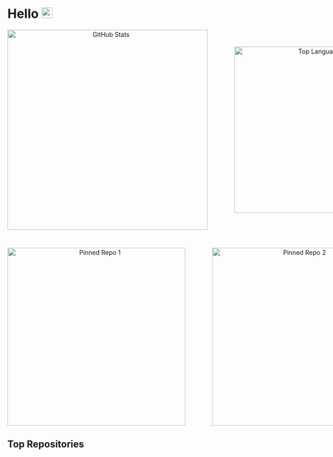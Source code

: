 # Hello <img src="https://github.com/user-attachments/assets/c96541c9-cfc6-48d9-9ab7-c71065b465a2" width="24">


<div align="center" style="margin-bottom: 40px;">
  <!-- First Row of Images with Uniform Width -->
  <div style="display: inline-flex; align-items: center; gap: 60px;">
    <a>
      <img width="450" src="https://github-readme-stats-git-masterorgs-github-readme-stats-team.vercel.app/api?username=rayleeigh&theme=dark&show_icons=true&hide_border=true&layout=compact&include_orgs=true" alt="GitHub Stats" />
    </a>
    <a>
      <img width="374" src="https://github-readme-stats-git-masterorgs-github-readme-stats-team.vercel.app/api/top-langs/?username=rayleeigh&include_orgs=true&theme=dark&show_icons=true&hide_border=true&layout=compact" alt="Top Languages" />
    </a>
  </div>
</div>

<div align="center">
  <!-- Second Row of Images with Matching Width -->
  <div style="display: inline-flex; align-items: center; gap: 60px;">
    <a href="https://github.com/Rayleeigh/aws-training-project">
      <img width="400" src="https://github-readme-stats.vercel.app/api/pin/?username=rayleeigh&repo=aws-training-project&theme=dark&hide_border=true" alt="Pinned Repo 1" />
    </a>
    <a href="https://github.com/Rayleeigh/Kuzen">
      <img width="400" src="https://github-readme-stats.vercel.app/api/pin/?username=rayleeigh&repo=Kuzen&theme=dark&hide_border=true" alt="Pinned Repo 2" />
    </a>
  </div>
</div>





## Top Repositories





